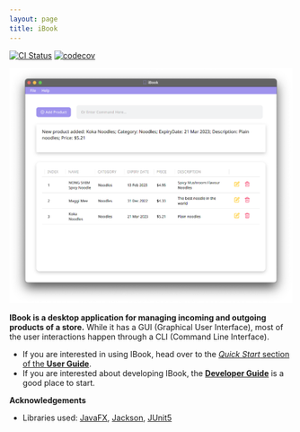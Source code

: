 ```yaml
---
layout: page
title: iBook
---
```


[![CI Status](https://github.com/AY2122S2-CS2103T-T09-4/tp/workflows/Java%20CI/badge.svg)](https://github.com/AY2122S2-CS2103T-T09-4/tp/actions)
[![codecov](https://codecov.io/gh/AY2122S2-CS2103T-T09-4/tp/branch/master/graph/badge.svg)](https://codecov.io/gh/AY2122S2-CS2103T-T09-4/tp)

![Ui](images/Ui.png)

**IBook is a desktop application for managing incoming and outgoing products of a store.** While it has a GUI (Graphical User Interface), most of the user interactions happen through a CLI (Command Line Interface).

* If you are interested in using IBook, head over to the [_Quick Start_ section of the **User Guide**](UserGuide.html#quick-start).
* If you are interested about developing IBook, the [**Developer Guide**](DeveloperGuide.html) is a good place to start.


**Acknowledgements**

* Libraries used: [JavaFX](https://openjfx.io/), [Jackson](https://github.com/FasterXML/jackson), [JUnit5](https://github.com/junit-team/junit5)
